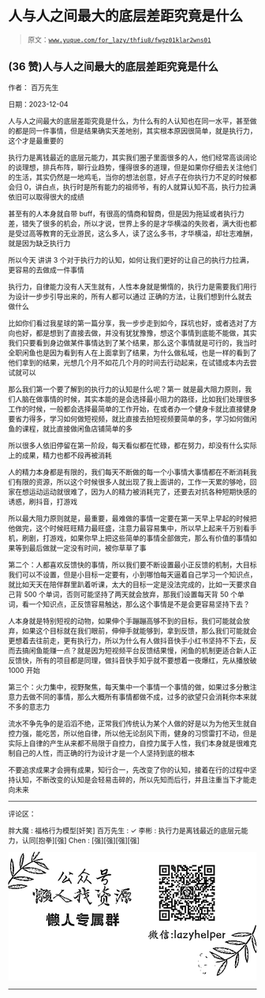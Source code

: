 # 人与人之间最大的底层差距究竟是什么

> 原文：[`www.yuque.com/for_lazy/thfiu8/fwgz01klar2wns01`](https://www.yuque.com/for_lazy/thfiu8/fwgz01klar2wns01)

## (36 赞)人与人之间最大的底层差距究竟是什么

作者： 百万先生

日期：2023-12-04

人与人之间最大的底层差距究竟是什么，为什么有的人认知也在同一水平，甚至做的都是同一件事情，但是结果确实天差地别，其实根本原因很简单，就是执行力，这个才是最重要的

执行力是离钱最近的底层元能力，其实我们圈子里面很多的人，他们经常高谈阔论的谈理想，排兵布阵，聊行业趋势，懂得很多的道理，但是如果你仔细去关注他们的生活，其实仍然是一地鸡毛，当你的想法创意，好点子在你执行力不足的时候都会归 0，讲白点，执行时是所有能力的祖师爷，有的人就算认知不高，执行力拉满依旧可以取得很大的成绩

甚至有的人本身就自带 buff，有很高的情商和智商，但是因为拖延或者执行力差，错失了很多的机会，所以才说，世界上多的是才华横溢的失败者，满大街也都是受过高等教育的无业游民，这么多人，读了这么多书，才华横溢，却壮志难酬，就是因为缺乏执行力

所以今天 讲讲 3 个对于执行力的认知，如何让我们更好的让自己的执行力拉满，更容易的去做成一件事情

执行力，自律能力没有人天生就有，人性本身就是懒惰的，执行力是需要我们用行为设计一步步引导出来的，所有人都可以通过 正确的方法，让我们想到什么就去做什么

比如你们看过我星球的第一篇分享，我一步步走到如今，踩坑也好，或者选对了方向也好，都是想到了直接去做，并没有犹犹豫豫，想这个事情到底能不能做，其实我们只要看到身边做某件事情达到了某个结果，那么这个事情就是可行的，我当时全职闲鱼也是因为看到有人在上面拿到了结果，为什么做私域，也是一样的看到了他们拿到的结果，光想几个月不如花几个月的时间去行动起来，在试错成本内去尝试就可以

那么我们第一个要了解到的执行力的认知是什么呢？第一 就是最大阻力原则，我们人脑在做事情的时候，其实本能的是会选择最小阻力的路径，比如我们处理很多工作的时候，一般都会选择最简单的工作开始，在或者办一个健身卡就比直接健身要省力得多，学习如何做短视频，就比直接去拍短视频要简单的多，学习如何做闲鱼的课程，就比直接做闲鱼店铺简单的多

所以很多人依旧停留在第一阶段，每天看似都在忙碌，都在努力，却没有什么实际上的成果，精力也都不段再被消耗

人的精力本身都是有限的，我们每天不断做的每一个小事情大事情都在不断消耗我们有限的资源，所以这个时候很多人就出现了我上面讲的，工作一天累的够呛，回家在想运动运动就很难了，因为人的精力被消耗完了，还要去对抗各种短期快感的诱惑，刷抖音，打游戏

所以最大阻力原则就是，最重要，最难做的事情一定要在第一天早上早起的时候把他做完，这个时候旺旺精力最旺盛，注意力最容易集中，所以早上起来千万别看手机，刷剧，打游戏，如果你早上把这些简单的事情全部做完，那么有价值的事情如果等到最后做就一定没有时间，被你草草了事

第二个：人都喜欢反馈快的事情，所以我们要不断设置最小正反馈的机制，大目标我们可以不设置，但是小目标一定要有，小到哪怕每天逼着自己学习一个知识点，就比如天天在陪伴群里趴着听课，太大的目标一定是没法完成的，比如一天要求自己背 500 个单词，否则可能坚持了两天就会放弃，那我们设置每天背 50 个单词，看一个知识点，正反馈容易触达，那么这个事情是不是会更容易坚持下去？

人本身就是特别短视的动物，如果伸个手蹦蹦高够不到的目标，我们可能就会放弃，如果这个目标就在我们眼前，伸伸手就能够到，拿到反馈，那么我们可能就会更想着去往前走，更有执行力，所以为什么有人做抖音快手小红书坚持不下去，反而去搞闲鱼能赚一点？就是因为短视频平台反馈结果慢，闲鱼的机制更适合新人正反馈快，所有的项目都是同理，做抖音快手知乎就不要想着一夜爆红，先从播放破 1000 开始

第三个：火力集中，视野聚焦，每天集中一个事情一个事情的做，如果过多分散注意力去做不同的事情，那么大概所有事情都做不成，过多的欲望只会消耗你本来就不多的意志力

流水不争先争的是滔滔不绝，正常我们传统认为某个人做的好是以为为他天生就自控力强，能吃苦，所以他自律，所以他无论刮风下雨，健身的习惯雷打不动，但是实际上自律的产生从来都不局限于自控力，自控力属于人性，我们本身就是很难克制自己的人性，而正确的行为设计才是一个人坚持到底的根本

不要追求成果才会拥有成果，知行合一，先改变了你的认知，接着在行的过程中坚持认知，不断改变的认知是会轻易击碎的，所以先知而后行，并且注重当下才能走向未来

* * *

评论区：

胖大魔 : 福格行为模型[奸笑]
百万先生 : ✓
李彬 : 执行力是离钱最近的底层元能力，认同[抱拳][强]
Chen : [强][强][强][强]

![](img/1c37d505930596d12a88ab23e11aa07a.png)

* * *
